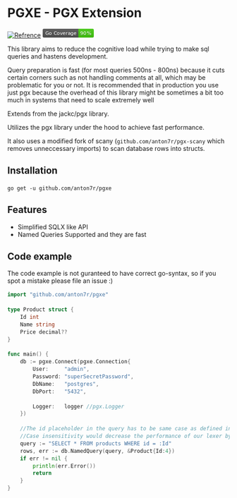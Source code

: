 # PGXE - PGX Extension

[![Refrence](https://godoc.org/github.com/anton7r/pgxe?status.svg)](https://pkg.go.dev/github.com/anton7r/pgxe)
![Coverage](./coverage_badge.png)

This library aims to reduce the cognitive load while trying to make sql queries and hastens development.

Query preparation is fast (for most queries 500ns - 800ns) because it cuts certain corners such as not handling comments at all, which may be problematic for you or not.
It is recommended that in production you use just pgx because the overhead of this library might be sometimes a bit too much in systems that need to scale extremely well

Extends from the jackc/pgx library.

Utilizes the pgx library under the hood to achieve fast performance.

It also uses a modified fork of scany (`github.com/anton7r/pgx-scany` which removes unneccessary imports) to scan database rows into structs.

## Installation

`go get -u github.com/anton7r/pgxe`

## Features

- Simplified SQLX like API
- Named Queries Supported and they are fast

## Code example

The code example is not guranteed to have correct go-syntax, so if you spot a mistake please file an issue :)

```go
import "github.com/anton7r/pgxe"

type Product struct {
    Id int
    Name string
    Price decimal??
}

func main() {
    db := pgxe.Connect(pgxe.Connection{
        User:     "admin",
        Password: "superSecretPassword",
        DbName:   "postgres",
        DbPort:   "5432",

        Logger:   logger //pgx.Logger
    })

    //The id placeholder in the query has to be same case as defined in the struct so that the field can be found
    //Case insensitivity would decrease the performance of our lexer by at the worst case ~5x, so it is better for it to be case sensitive
    query := "SELECT * FROM products WHERE id = :Id"
    rows, err := db.NamedQuery(query, &Product{Id:4})
    if err != nil {
        println(err.Error())
        return
    }
}
```
